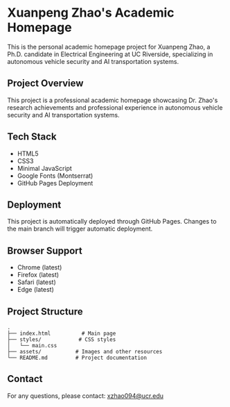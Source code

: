 # Xuanpeng Zhao's Academic Homepage

This is the personal academic homepage project for Xuanpeng Zhao, a Ph.D. candidate in Electrical Engineering at UC Riverside, specializing in autonomous vehicle security and AI transportation systems.

## Project Overview

This project is a professional academic homepage showcasing Dr. Zhao's research achievements and professional experience in autonomous vehicle security and AI transportation systems.

## Tech Stack

- HTML5
- CSS3
- Minimal JavaScript
- Google Fonts (Montserrat)
- GitHub Pages Deployment


## Deployment

This project is automatically deployed through GitHub Pages. Changes to the main branch will trigger automatic deployment.

## Browser Support

- Chrome (latest)
- Firefox (latest)
- Safari (latest)
- Edge (latest)

## Project Structure

```
.
├── index.html          # Main page
├── styles/            # CSS styles
│   └── main.css
├── assets/           # Images and other resources
└── README.md         # Project documentation
```

## Contact

For any questions, please contact: xzhao094@ucr.edu 